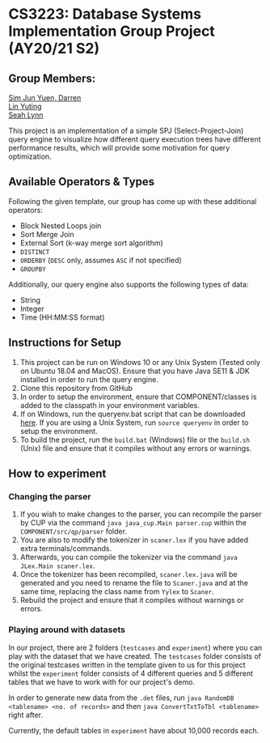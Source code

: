 
# CS3223: Database Systems Implementation Group Project (AY20/21 S2)

## Group Members:
[Sim Jun Yuen, Darren](https://github.com/Kalsyc)<br>
[Lin Yuting](https://github.com/linyutinglyt)<br>
[Seah Lynn](https://github.com/seahlynn)<br>

This project is an implementation of a simple SPJ (Select-Project-Join) query engine to visualize how different query execution trees have different performance results, which will provide some motivation for query optimization.

## Available Operators & Types

Following the given template, our group has come up with these additional operators:

- Block Nested Loops join
- Sort Merge Join
- External Sort (k-way merge sort algorithm)
- `DISTINCT`
- `ORDERBY` (`DESC` only, assumes `ASC` if not specified)
- `GROUPBY`

Additionally, our query engine also supports the following types of data:
- String
- Integer
- Time (HH:MM:SS format)

## Instructions for Setup

1) This project can be run on Windows 10 or any Unix System (Tested only on Ubuntu 18.04 and MacOS). Ensure that you have Java SE11 & JDK installed in order to run the query engine.
2) Clone this repository from GitHub
3) In order to setup the environment, ensure that COMPONENT/classes is added to the classpath in your environment variables.
4) If on Windows, run the queryenv.bat script that can be downloaded [here](http://www.comp.nus.edu.sg/~tankl/cs3223/project/queryenv.bat). If you are using a Unix System, run `source queryenv` in order to setup the environment.
5) To build the project, run the `build.bat` (Windows) file or the `build.sh` (Unix) file and ensure that it compiles without any errors or warnings.

## How to experiment
### Changing the parser
1) If you wish to make changes to the parser, you can recompile the parser by CUP via the command `java java_cup.Main parser.cup` within the `COMPONENT/src/qp/parser` folder. 
2) You are also to modify the tokenizer in `scaner.lex` if you have added extra terminals/commands. 
3) Afterwards, you can compile the tokenizer via the command `java JLex.Main scaner.lex`.
4) Once the tokenizer has been recompiled, `scaner.lex.java` will be generated and you need to rename the file to `Scaner.java` and at the same time, replacing the class name from `Yylex` to `Scaner`.
5) Rebuild the project and ensure that it compiles without warnings or errors.

### Playing around with datasets
In our project, there are 2 folders (`testcases` and `experiment`) where you can play with the dataset that we have created. The `testcases` folder consists of the original testcases written in the template given to us for this project whilst the `experiment` folder consists of 4 different queries and 5 different tables that we have to work with for our project's demo.

In order to generate new data from the `.det` files, run `java RandomDB <tablename> <no. of records>` and then `java ConvertTxtToTbl <tablename>` right after.

Currently, the default tables in `experiment` have about 10,000 records each.
